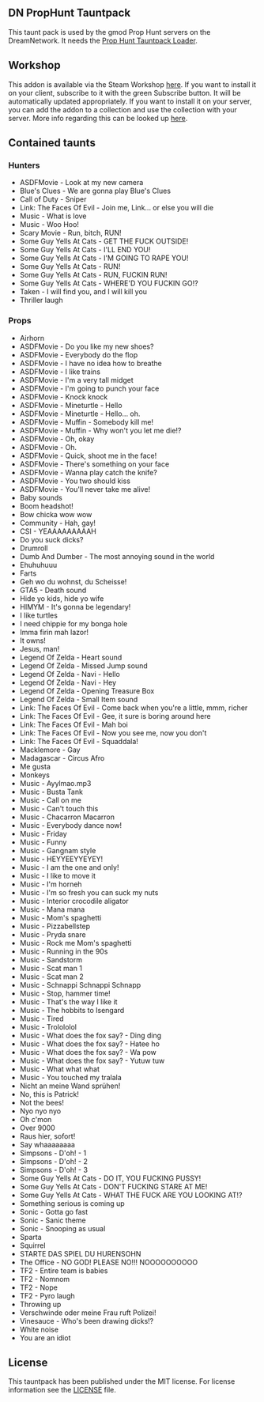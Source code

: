 DN PropHunt Tauntpack
---------------------

This taunt pack is used by the gmod Prop Hunt servers on the DreamNetwork. It needs the [Prop Hunt Tauntpack Loader](https://steamcommunity.com/sharedfiles/filedetails/?id=272852615).

## Workshop

This addon is available via the Steam Workshop [here](https://steamcommunity.com/sharedfiles/filedetails/?id=426548393).
If you want to install it on your client, subscribe to it with the green Subscribe button. It will be automatically updated appropriately.
If you want to install it on your server, you can add the addon to a collection and use the collection with your server. More info regarding this can be looked up [here](http://wiki.garrysmod.com/page/Workshop_for_Dedicated_Servers).

## Contained taunts

### Hunters

* ASDFMovie - Look at my new camera
* Blue's Clues - We are gonna play Blue's Clues
* Call of Duty - Sniper
* Link: The Faces Of Evil - Join me, Link... or else you will die
* Music - What is love
* Music - Woo Hoo!
* Scary Movie - Run, bitch, RUN!
* Some Guy Yells At Cats - GET THE FUCK OUTSIDE!
* Some Guy Yells At Cats - I'LL END YOU!
* Some Guy Yells At Cats - I'M GOING TO RAPE YOU!
* Some Guy Yells At Cats - RUN!
* Some Guy Yells At Cats - RUN, FUCKIN RUN!
* Some Guy Yells At Cats - WHERE'D YOU FUCKIN GO!?
* Taken - I will find you, and I will kill you
* Thriller laugh

### Props

* Airhorn
* ASDFMovie - Do you like my new shoes?
* ASDFMovie - Everybody do the flop
* ASDFMovie - I have no idea how to breathe
* ASDFMovie - I like trains
* ASDFMovie - I'm a very tall midget
* ASDFMovie - I'm going to punch your face
* ASDFMovie - Knock knock
* ASDFMovie - Mineturtle - Hello
* ASDFMovie - Mineturtle - Hello... oh.
* ASDFMovie - Muffin - Somebody kill me!
* ASDFMovie - Muffin - Why won't you let me die!?
* ASDFMovie - Oh, okay
* ASDFMovie - Oh.
* ASDFMovie - Quick, shoot me in the face!
* ASDFMovie - There's something on your face
* ASDFMovie - Wanna play catch the knife?
* ASDFMovie - You two should kiss
* ASDFMovie - You'll never take me alive!
* Baby sounds
* Boom headshot!
* Bow chicka wow wow
* Community - Hah, gay!
* CSI - YEAAAAAAAAAH
* Do you suck dicks?
* Drumroll
* Dumb And Dumber - The most annoying sound in the world
* Ehuhuhuuu
* Farts
* Geh wo du wohnst, du Scheisse!
* GTA5 - Death sound
* Hide yo kids, hide yo wife
* HIMYM - It's gonna be legendary!
* I like turtles
* I need chippie for my bonga hole
* Imma firin mah lazor!
* It owns!
* Jesus, man!
* Legend Of Zelda - Heart sound
* Legend Of Zelda - Missed Jump sound
* Legend Of Zelda - Navi - Hello
* Legend Of Zelda - Navi - Hey
* Legend Of Zelda - Opening Treasure Box
* Legend Of Zelda - Small Item sound
* Link: The Faces Of Evil - Come back when you're a little, mmm, richer
* Link: The Faces Of Evil - Gee, it sure is boring around here
* Link: The Faces Of Evil - Mah boi
* Link: The Faces Of Evil - Now you see me, now you don't
* Link: The Faces Of Evil - Squaddala!
* Macklemore - Gay
* Madagascar - Circus Afro
* Me gusta
* Monkeys
* Music - Ayylmao.mp3
* Music - Busta Tank
* Music - Call on me
* Music - Can't touch this
* Music - Chacarron Macarron
* Music - Everybody dance now!
* Music - Friday
* Music - Funny
* Music - Gangnam style
* Music - HEYYEEYYEYEY!
* Music - I am the one and only!
* Music - I like to move it
* Music - I'm horneh
* Music - I'm so fresh you can suck my nuts
* Music - Interior crocodile aligator
* Music - Mana mana
* Music - Mom's spaghetti
* Music - Pizzabellstep
* Music - Pryda snare
* Music - Rock me Mom's spaghetti
* Music - Running in the 90s
* Music - Sandstorm
* Music - Scat man 1
* Music - Scat man 2
* Music - Schnappi Schnappi Schnapp
* Music - Stop, hammer time!
* Music - That's the way I like it
* Music - The hobbits to Isengard
* Music - Tired
* Music - Trolololol
* Music - What does the fox say? - Ding ding
* Music - What does the fox say? - Hatee ho
* Music - What does the fox say? - Wa pow
* Music - What does the fox say? - Yutuw tuw
* Music - What what what
* Music - You touched my tralala
* Nicht an meine Wand sprühen!
* No, this is Patrick!
* Not the bees!
* Nyo nyo nyo
* Oh c'mon
* Over 9000
* Raus hier, sofort!
* Say whaaaaaaaa
* Simpsons - D'oh! - 1
* Simpsons - D'oh! - 2
* Simpsons - D'oh! - 3
* Some Guy Yells At Cats - DO IT, YOU FUCKING PUSSY!
* Some Guy Yells At Cats - DON'T FUCKING STARE AT ME!
* Some Guy Yells At Cats - WHAT THE FUCK ARE YOU LOOKING AT!?
* Something serious is coming up
* Sonic - Gotta go fast
* Sonic - Sanic theme
* Sonic - Snooping as usual
* Sparta
* Squirrel
* STARTE DAS SPIEL DU HURENSOHN
* The Office - NO GOD! PLEASE NO!!! NOOOOOOOOOO
* TF2 - Entire team is babies
* TF2 - Nomnom
* TF2 - Nope
* TF2 - Pyro laugh
* Throwing up
* Verschwinde oder meine Frau ruft Polizei!
* Vinesauce - Who's been drawing dicks!?
* White noise
* You are an idiot

## License

This tauntpack has been published under the MIT license. For license information see the [LICENSE](LICENSE) file.